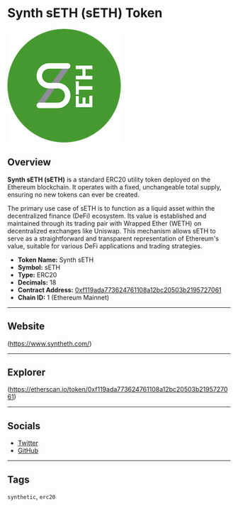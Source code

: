 # Synth sETH (sETH) Token

![Logo](logo.png)

## Overview

**Synth sETH (sETH)** is a standard ERC20 utility token deployed on the Ethereum blockchain. It operates with a fixed, unchangeable total supply, ensuring no new tokens can ever be created.

The primary use case of sETH is to function as a liquid asset within the decentralized finance (DeFi) ecosystem. Its value is established and maintained through its trading pair with Wrapped Ether (WETH) on decentralized exchanges like Uniswap. This mechanism allows sETH to serve as a straightforward and transparent representation of Ethereum's value, suitable for various DeFi applications and trading strategies.

- **Token Name:** Synth sETH  
- **Symbol:** sETH  
- **Type:** ERC20  
- **Decimals:** 18  
- **Contract Address:** [0xf119ada773624761108a12bc20503b2195727061](https://etherscan.io/token/0xf119ada773624761108a12bc20503b2195727061)  
- **Chain ID:** 1 (Ethereum Mainnet)   

---

## Website

(https://www.syntheth.com/)

---

## Explorer

(https://etherscan.io/token/0xf119ada773624761108a12bc20503b2195727061)

---

## Socials

- [Twitter](https://twitter.com/syntheth)  
- [GitHub](https://github.com/synthsethdev/synthseth)

---

## Tags

`synthetic`, `erc20`



